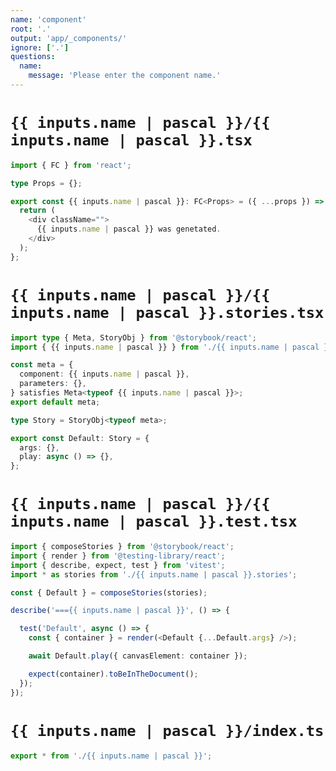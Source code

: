 ```yaml
---
name: 'component'
root: '.'
output: 'app/_components/'
ignore: ['.']
questions:
  name:
    message: 'Please enter the component name.'
---
```


# `{{ inputs.name | pascal }}/{{ inputs.name | pascal }}.tsx`

```typescript
import { FC } from 'react';

type Props = {};

export const {{ inputs.name | pascal }}: FC<Props> = ({ ...props }) => {
  return (
    <div className="">
      {{ inputs.name | pascal }} was genetated.
    </div>
  );
};

```

# `{{ inputs.name | pascal }}/{{ inputs.name | pascal }}.stories.tsx`

```typescript
import type { Meta, StoryObj } from '@storybook/react';
import { {{ inputs.name | pascal }} } from './{{ inputs.name | pascal }}';

const meta = {
  component: {{ inputs.name | pascal }},
  parameters: {},
} satisfies Meta<typeof {{ inputs.name | pascal }}>;
export default meta;

type Story = StoryObj<typeof meta>;

export const Default: Story = {
  args: {},
  play: async () => {},
};

```

# `{{ inputs.name | pascal }}/{{ inputs.name | pascal }}.test.tsx`

```typescript
import { composeStories } from '@storybook/react';
import { render } from '@testing-library/react';
import { describe, expect, test } from 'vitest';
import * as stories from './{{ inputs.name | pascal }}.stories';

const { Default } = composeStories(stories);

describe('==={{ inputs.name | pascal }}', () => {

  test('Default', async () => {
    const { container } = render(<Default {...Default.args} />);

    await Default.play({ canvasElement: container });

    expect(container).toBeInTheDocument();
  });
});

```

# `{{ inputs.name | pascal }}/index.ts`

```typescript
export * from './{{ inputs.name | pascal }}';
```
